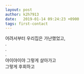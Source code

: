 ```yaml
---
layout: post
author: k2h7913
date:   2019-01-14 09:24:23 +0900
tags: first-contact
---
```

어려서부터 우리집은 가난했었고,  
.   
.   
.  
야이야이야 그렇게 살아가고  
그렇게 후회하고  
